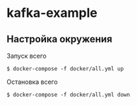 # kafka-example

## Настройка окружения

Запуск всего
```
$ docker-compose -f docker/all.yml up
```

Остановка всего
```
$ docker-compose -f docker/all.yml down
```



